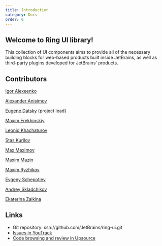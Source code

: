 ```yaml
---
title: Introduction
category: Docs
order: 0
---
```


## Welcome to Ring UI library! 

This collection of UI components aims to provide all of the necessary building 
blocks for web-based products built inside JetBrains, as well as third-party 
plugins developed for JetBrains' products.

## Contributors

[Igor Alexeenko](https://github.com/o0)

[Alexander Anisimov](https://github.com/anisimov74)

[Eugene Datsky](https://github.com/princed) (project lead)

[Maxim Erekhinskiy](https://github.com/nightflash)

[Leonid Khachaturov](https://github.com/Leonya)

[Stas Kurilov](https://github.com/kisenka)

[Max Maximov](https://github.com/maxmaximov) 

[Maxim Mazin](https://github.com/mazine) 

[Maxim Ryzhikov](https://github.com/maksimr) 

[Evgeny Schepotiev](https://github.com/zeckson) 

[Andrey Skladchikov](https://github.com/huston007) 

[Ekaterina Zaikina](https://github.com/katriyna) 

## Links
 
- Git repository: ssh://github.com/JetBrains/ring-ui.git 
- [Issues in YouTrack](https://youtrack.jetbrains.com/issues/RG)
- [Code browsing and review in Upsource](https://upsource.jetbrains.com/ring-ui/view)
